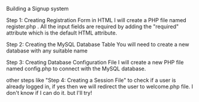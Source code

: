 Building a Signup system

Step 1: Creating Registration Form in HTML
I will create a PHP file named register.php . All the input fields are required by adding the "required" attribute which is the default HTML attribute.

Step 2: Creating the MySQL Database Table
You will need to create a new database with any suitable name

Step 3: Creating Database Configuration File
I will create a new PHP file named config.php to connect with the MySQL database.

other steps like "Step 4: Creating a Session File" to check if a user is already logged in, if yes then we will redirect the user to welcome.php file.
I don't know if I can do it. but I'll try!